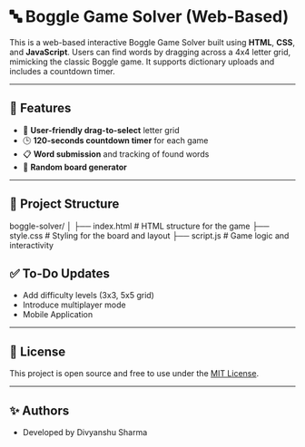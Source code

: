# 🔤 Boggle Game Solver (Web-Based)

This is a web-based interactive Boggle Game Solver built using **HTML**, **CSS**, and **JavaScript**. Users can find words by dragging across a 4x4 letter grid, mimicking the classic Boggle game. It supports dictionary uploads and includes a countdown timer.

---

## 📌 Features

- 🧠 **User-friendly drag-to-select** letter grid
- 🕒 **120-seconds countdown timer** for each game
- 📋 **Word submission** and tracking of found words
- 🔄 **Random board generator**

---

## 📁 Project Structure
boggle-solver/
│
├── index.html # HTML structure for the game
├── style.css # Styling for the board and layout
├── script.js # Game logic and interactivity


## ✅ To-Do Updates

- Add difficulty levels (3x3, 5x5 grid)
- Introduce multiplayer mode
- Mobile Application 

---

## 📄 License

This project is open source and free to use under the [MIT License](LICENSE).

---

## ✨ Authors

- Developed by Divyanshu Sharma
